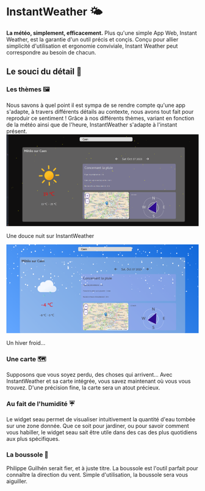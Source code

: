 # InstantWeather 🌤️
**La météo, simplement, efficacement.**
Plus qu'une simple App Web, Instant Weather, est la garantie d'un outil précis et conçis. Conçu pour allier simplicité d'utilisation et ergonomie conviviale, Instant Weather peut correspondre au besoin de chacun. 

## Le souci du détail 🔎
### Les thèmes 🖼️
Nous savons à quel point il est sympa de se rendre compte qu'une app s'adapte, à travers différents détails au contexte, nous avons tout fait pour reproduir ce sentiment !
Grâce à nos différents thèmes, variant en fonction de la météo ainsi que de l'heure, InstantWeather s'adapte à l'instant présent. 
![Thème nuit](assets/screens/night.png)
<p text-align='center'>Une douce nuit sur InstantWeather</p>

![Thème neige](assets/screens/snow.png)
<p text-align='center'>Un hiver froid...</p>

### Une carte 🗺️
Supposons que vous soyez perdu, des choses qui arrivent... Avec InstantWeather et sa carte intégrée, vous savez maintenant où vous vous trouvez. D'une précision fine, la carte sera un atout précieux. 

### Au fait de l'humidité ☔
Le widget seau permet de visualiser intuitivement la quantité d'eau tombée sur une zone donnée. Que ce soit pour jardiner, ou pour savoir comment vous habiller, le widget seau sait être utile dans des cas des plus quotidiens aux plus spécifiques. 

### La boussole 🧭
Philippe Guilhén serait fier, et à juste titre. La boussole est l'outil parfait pour connaître la direction du vent. Simple d'utilisation, la boussole sera vous aiguiller. 
